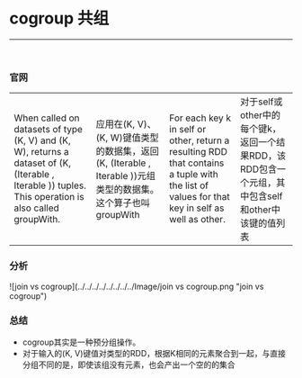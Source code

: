 # cogroup 共组

---------

<br>

### 官网
|||||
|---|----|----|----|
|When called on datasets of type (K, V) and (K, W), returns a dataset of (K, (Iterable , Iterable )) tuples. This operation is also called groupWith.|应用在(K, V)、(K, W)键值类型的数据集，返回(K, (Iterable , Iterable ))元组类型的数据集。这个算子也叫 groupWith|For each key k in self or other, return a resulting RDD that contains a tuple with the list of values for that key in self as well as other.|对于self或other中的每个键k，返回一个结果RDD，该RDD包含一个元组，其中包含self和other中该键的值列表|




### 分析
![join vs cogroup](../../../../../../../../Image/join vs cogroup.png "join vs cogroup")


### 总结
- cogroup其实是一种预分组操作。
- 对于输入的(K, V)键值对类型的RDD，根据K相同的元素聚合到一起，与直接分组不同的是，即使该组没有元素，也会产出一个空的的集合